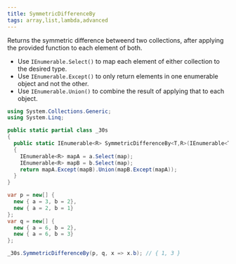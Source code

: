 ```yaml
---
title: SymmetricDifferenceBy
tags: array,list,lambda,advanced
---
```


Returns the symmetric difference betweend two collections, after applying the provided function to each element of both.

- Use `IEnumerable.Select()` to map each element of either collection to the desired type.
- Use `IEnumerable.Except()` to only return elements in one enumerable object and not the other.
- Use `IEnumerable.Union()` to combine the result of applying that to each object.

```csharp
using System.Collections.Generic;
using System.Linq;

public static partial class _30s 
{
  public static IEnumerable<R> SymmetricDifferenceBy<T,R>(IEnumerable<T> a, IEnumerable<T> b, Func<T,R> map) 
  {
    IEnumerable<R> mapA = a.Select(map);
    IEnumerable<R> mapB = b.Select(map);
    return mapA.Except(mapB).Union(mapB.Except(mapA));
  }
}
```

```csharp
var p = new[] {
  new { a = 3, b = 2},
  new { a = 2, b = 1}
};
var q = new[] {
  new { a = 6, b = 2},
  new { a = 6, b = 3}
};

_30s.SymmetricDifferenceBy(p, q, x => x.b); // { 1, 3 }
```
